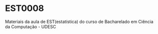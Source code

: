 # EST0008
Materiais da aula de EST(estatística) do curso de Bacharelado em Ciência da Computação - UDESC

